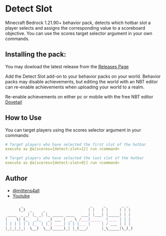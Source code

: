# Detect Slot

Minecraft Bedrock 1.21.90+ behavior pack, detects which hotbar slot a player selects and assigns the corresponding value to a scoreboard objective. You can use the scores target selector argument in your own commands.

## Installing the pack:

You may dowload the latest release from the [Releases Page](https://github.com/mittens4all/Detect-Slot/releases)

Add the Detect Slot add-on to your behavior packs on your world. Behavior packs may disable achievements, but editing the world with an NBT editor can re-enable achievements when uploading your world to a realm.

Re-enable achievements on either pc or mobile with the free NBT editor [Dovetail](https://github.com/Offroaders123/Dovetail)

## How to Use

You can target players using the scores selector argument in your commands:

```yaml
# Target players who have selected the first slot of the hotbar
execute as @a[scores={detect:slot=1}] run <command>
```

```yaml
# Target players who have selected the last slot of the hotbar
execute as @a[scores={detect:slot=9}] run <command>
```

## Author

- [@mittens4all](https://www.github.com/mittens4all)
- [Youtube](https://www.youtube.com/@mittens4all)


```js
       _                              _     _       _ _  
      (_)  _     _                   | |   | |     | | | 
 ____  _ _| |_ _| |_ _____ ____   ___| |___| |_____| | | 
|    \| (_   _|_   _) ___ |  _ \ /___)_____  (____ | | | 
| | | | | | |_  | |_| ____| | | |___ |     | / ___ | | | 
|_|_|_|_|  \__)  \__)_____)_| |_(___/      |_\_____|\_)_)
                                                         
```